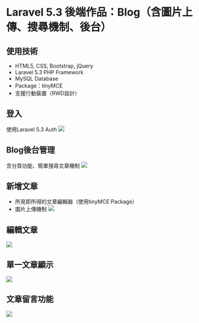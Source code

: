 # Laravel 5.3 後端作品：Blog（含圖片上傳、搜尋機制、後台）

## 使用技術
* HTML5, CSS, Bootstrap, jQuery
* Laravel 5.3 PHP Framework
* MySQL Database
* Package：tinyMCE
* 支援行動裝置（RWD設計）

## 登入
使用Laravel 5.3 Auth
![](https://github.com/cora-chou/cora-chou.github.io/blob/master/img/Laravel-Blog/login.png)

## Blog後台管理
含分頁功能、簡單搜尋文章機制
![](https://github.com/cora-chou/cora-chou.github.io/blob/master/img/Laravel-Blog/admin.png)

## 新增文章
* 所見即所得的文章編輯器（使用tinyMCE Package）
* 圖片上傳機制
![](https://github.com/cora-chou/cora-chou.github.io/blob/master/img/Laravel-Blog/create.png)

## 編輯文章
![](https://github.com/cora-chou/cora-chou.github.io/blob/master/img/Laravel-Blog/update.png)

## 單一文章顯示
![](https://github.com/cora-chou/cora-chou.github.io/blob/master/img/Laravel-Blog/single.png)

## 文章留言功能
![](https://github.com/cora-chou/cora-chou.github.io/blob/master/img/Laravel-Blog/comment.png)
